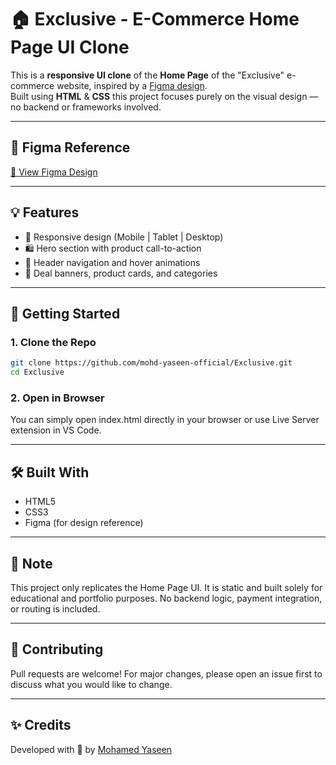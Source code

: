 # 🏠 Exclusive - E-Commerce Home Page UI Clone

This is a **responsive UI clone** of the **Home Page** of the "Exclusive" e-commerce website, inspired by a [Figma design](https://www.figma.com/design/R6WUxrKKVJskqJPmgphJpX/Exclusive?node-id=0-996&t=S8rYC3mW17M8IJH4-0).  
Built using **HTML** & **CSS** this project focuses purely on the visual design — no backend or frameworks involved.

---

## 🔗 Figma Reference

[🎨 View Figma Design](https://www.figma.com/design/R6WUxrKKVJskqJPmgphJpX/Exclusive)

---

## 💡 Features

- 🧱 Responsive design (Mobile | Tablet | Desktop)
- 🛍️ Hero section with product call-to-action
- 🧭 Header navigation and hover animations
- 📰 Deal banners, product cards, and categories

---

## 🚀 Getting Started

### 1. Clone the Repo

```bash
git clone https://github.com/mohd-yaseen-official/Exclusive.git
cd Exclusive
```
### 2. Open in Browser
You can simply open index.html directly in your browser or use Live Server extension in VS Code.

---

## 🛠️ Built With

- HTML5
- CSS3
- Figma (for design reference)

---
## 📌 Note
This project only replicates the Home Page UI. It is static and built solely for educational and portfolio purposes.
No backend logic, payment integration, or routing is included.

---
## 🤝 Contributing

Pull requests are welcome! For major changes, please open an issue first to discuss what you would like to change.

---

## ✨ Credits

Developed with 💙 by [Mohamed Yaseen](https://github.com/mohd-yaseen-official)
